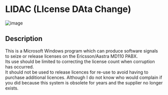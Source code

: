 # LIDAC (LIcense DAta Change)
![image](https://user-images.githubusercontent.com/59138188/204079213-af18d75d-2bba-464f-88c9-c61c0f1e5096.png)

## Description
This is a Microsoft Windows program which can produce software signals to seize or release licenses on the Ericsson/Aastra MD110 PABX.<br>
Its use should be limited to correcting the license count when corruption has occurred.<br>
It should not be used to release licences for re-use to avoid having to purchase additional licences. Although I do not know who would complain if you did because this system is obsolete for years and the supplier no longer exists.
